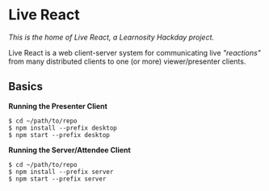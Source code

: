 # Live React

_This is the home of Live React, a Learnosity Hackday project._

Live React is a web client-server system for communicating live _"reactions"_ from many distributed clients to one (or more) viewer/presenter clients.

## Basics
**Running the Presenter Client**
```
$ cd ~/path/to/repo
$ npm install --prefix desktop
$ npm start --prefix desktop
```

**Running the Server/Attendee Client**
```
$ cd ~/path/to/repo
$ npm install --prefix server
$ npm start --prefix server
```
